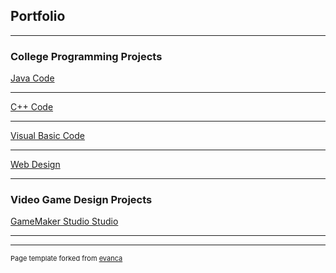 ## Portfolio

---

### College Programming Projects

[Java Code](https://github.com/DayChevalier/Java)
<!--<img src="images/dummy_thumbnail.jpg?raw=true"/>-->

---
[C++ Code](https://github.com/DayChevalier/C)
<!--<img src="images/dummy_thumbnail.jpg?raw=true"/>-->

---
[Visual Basic Code](https://github.com/DayChevalier/VB)
<!--<img src="images/dummy_thumbnail.jpg?raw=true"/>-->

---
[Web Design](https://github.com/DayChevalier/WebDesign)
<!--<img src="images/dummy_thumbnail.jpg?raw=true"/>-->

---

### Video Game Design Projects

[GameMaker Studio Studio](https://github.com/DayChevalier/GML)
<!--<img src="images/goodboi.png?raw=true"/>-->
---




---
<p style="font-size:11px">Page template forked from <a href="https://github.com/evanca/quick-portfolio">evanca</a></p>
<!-- Remove above link if you don't want to attibute .-->
